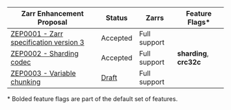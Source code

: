 | Zarr Enhancement Proposal                                                             | Status                                                          | Zarrs        | Feature Flags*            |
| ------------------------------------------------------------------------------------- | --------------------------------------------------------------- | ------------ | ------------------------- |
| [ZEP0001 - Zarr specification version 3](https://zarr.dev/zeps/accepted/ZEP0001.html) | Accepted                                                        | Full support |                           |
| [ZEP0002 - Sharding codec](https://zarr.dev/zeps/accepted/ZEP0002.html)               | Accepted                                                        | Full support | **sharding**, **crc32c**  |
| [ZEP0003 - Variable chunking](https://zarr.dev/zeps/draft/ZEP0003.html)               | [Draft](https://github.com/orgs/zarr-developers/discussions/52) | Full support |                           |

\* Bolded feature flags are part of the default set of features.

